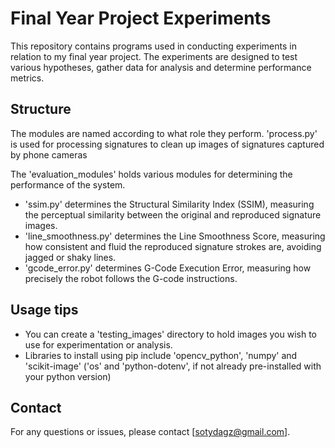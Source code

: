 # Final Year Project Experiments

This repository contains programs used in conducting experiments in relation to my final year project. The experiments are designed to test various hypotheses, gather data for analysis and determine performance metrics.

## Structure

The modules are named according to what role they perform.
'process.py' is used for processing signatures to clean up images of signatures captured by phone cameras

The 'evaluation_modules' holds various modules for determining the performance of the system.
- 'ssim.py' determines the Structural Similarity Index (SSIM), measuring the perceptual similarity between the original and reproduced signature images.
- 'line_smoothness.py' determines the Line Smoothness Score, measuring how consistent and fluid the reproduced signature strokes are, avoiding jagged or shaky lines.
- 'gcode_error.py' determines G-Code Execution Error, measuring how precisely the robot follows the G-code instructions.

## Usage tips

- You can create a 'testing_images' directory to hold images you wish to use for experimentation or analysis.
- Libraries to install using pip include 'opencv_python', 'numpy' and 'scikit-image' ('os' and 'python-dotenv', if not already pre-installed with your python version)

## Contact

For any questions or issues, please contact [sotydagz@gmail.com].
